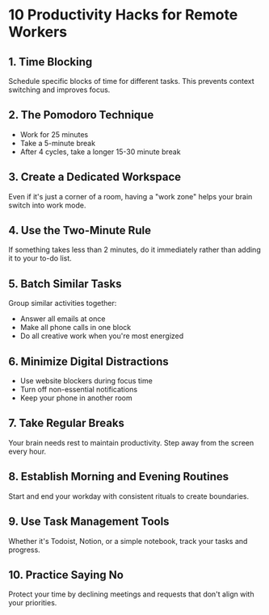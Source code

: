 # 10 Productivity Hacks for Remote Workers

## 1. Time Blocking
Schedule specific blocks of time for different tasks. This prevents context switching and improves focus.

## 2. The Pomodoro Technique
- Work for 25 minutes
- Take a 5-minute break
- After 4 cycles, take a longer 15-30 minute break

## 3. Create a Dedicated Workspace
Even if it's just a corner of a room, having a "work zone" helps your brain switch into work mode.

## 4. Use the Two-Minute Rule
If something takes less than 2 minutes, do it immediately rather than adding it to your to-do list.

## 5. Batch Similar Tasks
Group similar activities together:
- Answer all emails at once
- Make all phone calls in one block
- Do all creative work when you're most energized

## 6. Minimize Digital Distractions
- Use website blockers during focus time
- Turn off non-essential notifications
- Keep your phone in another room

## 7. Take Regular Breaks
Your brain needs rest to maintain productivity. Step away from the screen every hour.

## 8. Establish Morning and Evening Routines
Start and end your workday with consistent rituals to create boundaries.

## 9. Use Task Management Tools
Whether it's Todoist, Notion, or a simple notebook, track your tasks and progress.

## 10. Practice Saying No
Protect your time by declining meetings and requests that don't align with your priorities.